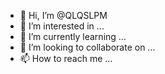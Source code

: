 - 👋 Hi, I’m @QLQSLPM
- 👀 I’m interested in ...
- 🌱 I’m currently learning ...
- 💞️ I’m looking to collaborate on ...
- 📫 How to reach me ...

<!---
QLQSLPM/QLQSLPM is a ✨ special ✨ repository because its `README.md` (this file) appears on your GitHub profile.
You can click the Preview link to take a look at your changes.
--->

